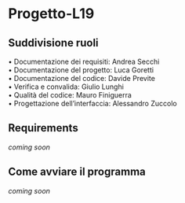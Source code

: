 # Progetto-L19

## Suddivisione ruoli
  • Documentazione dei requisiti: Andrea Secchi <br>
  • Documentazione del progetto: Luca Goretti <br>
  • Documentazione del codice: Davide Previte <br>
  • Verifica e convalida: Giulio Lunghi <br>
  • Qualità del codice: Mauro Finiguerra <br>
  • Progettazione dell’interfaccia: Alessandro Zuccolo <br>

## Requirements
<i>coming soon</i>

## Come avviare il programma
<i>coming soon</i>
